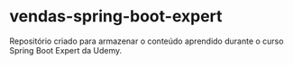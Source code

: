 # vendas-spring-boot-expert
Repositório criado para armazenar o conteúdo aprendido durante o curso Spring Boot Expert da Udemy.